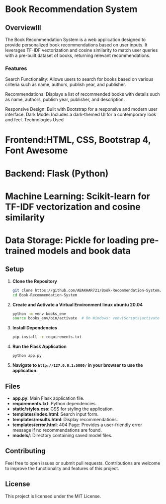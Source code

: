 # Book Recommendation System

## Overviewlll

The Book Recommendation System is a web application designed to provide personalized book recommendations based on user inputs. It leverages TF-IDF vectorization and cosine similarity to match user queries with a pre-built dataset of books, returning relevant recommendations.

### Features
Search Functionality: Allows users to search for books based on various criteria 
such as name, authors, publish year, and publisher.

Recommendations: Displays a list of recommended books with details such as name, 
authors, publish year, publisher, and description.

Responsive Design: Built with Bootstrap for a responsive and modern user interface.
Dark Mode: Includes a dark-themed UI for a contemporary look and feel.
Technologies Used

# Frontend:HTML, CSS, Bootstrap 4, Font Awesome
# Backend: Flask (Python)
# Machine Learning: Scikit-learn for TF-IDF vectorization and cosine similarity
# Data Storage: Pickle for loading pre-trained models and book data

## Setup

1. **Clone the Repository**

    ```bash
    git clone https://github.com/ABAKHAR721/Book-Recommendation-System.git
    cd Book-Recommendation-System
    ```

2. **Create and Activate a Virtual Environment linux ubuntu 20.04**

    ```bash
    python -m venv books_env
    source books_env/bin/activate  # On Windows: venv\Scripts\activate
    ```

3. **Install Dependencies**

    ```bash
    pip install -r requirements.txt
    ```

4. **Run the Flask Application**

    ```bash
    python app.py
    ```

5. **Navigate to `http://127.0.0.1:5000/` in your browser to use the application.**

## Files

- **app.py**: Main Flask application file.
- **requirements.txt**: Python dependencies.
- **static/styles.css**: CSS for styling the application.
- **templates/index.html**: Search input form.
- **templates/results.html**: Display recommendations.
- **templates/error.html**: 404 Page: Provides a user-friendly error message if no recommendations are found.
- **models/**: Directory containing saved model files.

## Contributing

Feel free to open issues or submit pull requests. Contributions are welcome to improve the functionality and features of this project.


## License

This project is licensed under the MIT License.
